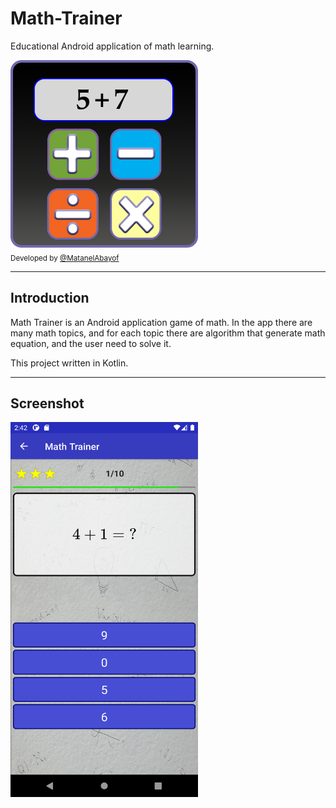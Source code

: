 # Math-Trainer
Educational Android application of math learning.

<div>
    <a href="https://raw.githubusercontent.com/MatanelAbayof/Math-Trainer/main/images/app_icon.png"><img width="300" height="300" src="https://raw.githubusercontent.com/MatanelAbayof/Math-Trainer/main/images/app_icon.png" title="Math-Trainer" alt="Math-Trainer"></a>
</div>

<div>
  <sub>
    Developed by <a href="https://github.com/MatanelAbayof">@MatanelAbayof</a>
  </sub>
</div>
<hr/>


## Introduction
Math Trainer is an Android application game of math.
In the app there are many math topics, and for each topic there are algorithm that generate math equation,
and the user need to solve it.

This project written in Kotlin.
<hr/>

## Screenshot
<img width="300" height="600" src="https://raw.githubusercontent.com/MatanelAbayof/Math-Trainer/main/images/game.png" title="Math-Trainer" alt="Math-Trainer">
